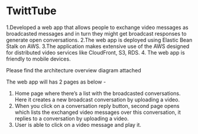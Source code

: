TwittTube
=========
1.Developed a web app that allows people to exchange video messages as broadcasted messages and in turn they might get broadcast responses to generate open conversations.
2.The web app is deployed using Elastic Bean Stalk on AWS.
3.The application makes extensive use of the AWS designed for distributed video services like CloudFront, S3, RDS.
4. The web app is friendly to mobile devices.
 
Please find the architecture overview diagram attached

The web app will has 2 pages as below -
1. Home page where there’s a list with the broadcasted conversations. Here it creates a new broadcast conversation by uploading a video.
2. When you click on a conversation reply button, second page opens which lists the exchanged video messages over this conversation, it replies to a conversation by uploading a video.
3. User is able to click on a video message and play it.
